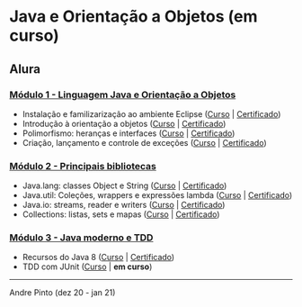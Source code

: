 # Java e Orientação a Objetos (em curso)
## Alura

### [Módulo 1 - Linguagem Java e Orientação a Objetos](https://github.com/andre6293/Alura-Java-e-Orientacao-a-Objetos/tree/main/1%20-%20Linguagem%20Java%20e%20Orienta%C3%A7%C3%A3o%20a%20Objetos)
  * Instalação e familizarização ao ambiente Eclipse ([Curso](https://cursos.alura.com.br/course/java-primeiros-passos) | [Certificado](https://cursos.alura.com.br/certificate/c20c5cb3-90e3-4b0f-a7cc-22f395838379))
  * Introdução à orientação a objetos ([Curso](https://cursos.alura.com.br/course/java-introducao-orientacao-objetos) | [Certificado](https://cursos.alura.com.br/certificate/9dd0c449-c1d8-4902-80cd-565b20f05879))
  * Polimorfismo: heranças e interfaces ([Curso](https://cursos.alura.com.br/course/java-heranca-interfaces-polimorfismo) | [Certificado](https://cursos.alura.com.br/certificate/87e7442a-fa6c-436d-9145-e661268b4595))
  * Criação, lançamento e controle de exceções ([Curso](https://cursos.alura.com.br/course/java-excecoes) | [Certificado](https://cursos.alura.com.br/certificate/afc8b052-8dae-44c5-826f-e7b8ced7abee))

### [Módulo 2 - Principais bibliotecas](https://github.com/andre6293/Alura-Java-e-Orientacao-a-Objetos/tree/main/2%20-%20Principais%20bibliotecas) 
  * Java.lang: classes Object e String ([Curso](https://cursos.alura.com.br/course/java-pacotes-e-java-lang) | [Certificado](https://cursos.alura.com.br/certificate/1f7fff9d-cfd0-4dbf-a08a-34f841323489))
  * Java.util: Coleções, wrappers e expressões lambda ([Curso](https://cursos.alura.com.br/course/java-util-lambdas) | [Certificado](https://cursos.alura.com.br/certificate/9e0ac6c4-aaba-4900-bad0-084fb2d659b1))
  * Java.io: streams, reader e writers ([Curso](https://cursos.alura.com.br/course/java-trabalhando-com-io) | [Certificado](https://cursos.alura.com.br/certificate/75fc0bb4-54bf-4af7-b855-d57e061c8411))
  * Collections: listas, sets e mapas ([Curso](https://cursos.alura.com.br/course/java-collections) | [Certificado](https://cursos.alura.com.br/certificate/2e441bca-c7bf-48fb-9e45-ef704139e771))

### [Módulo 3 - Java moderno e TDD](https://github.com/andre6293/Alura-Java-e-Orientacao-a-Objetos/tree/main/3%20-%20Java%20moderno%20e%20TDD)
  * Recursos do Java 8 ([Curso](https://cursos.alura.com.br/course/java8-lambdas) | [Certificado](https://cursos.alura.com.br/certificate/96e9e165-9670-4757-95f9-ffd550002aaf))
  * TDD com JUnit ([Curso](https://cursos.alura.com.br/course/tdd) | **em curso**)

---
Andre Pinto (dez 20 - jan 21)
